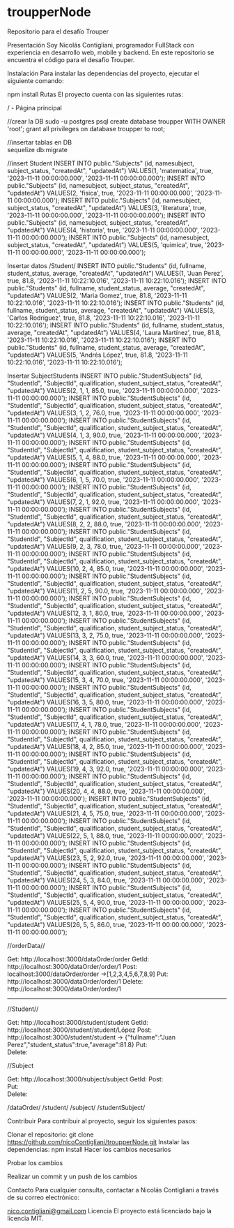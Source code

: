 # troupperNode
Repositorio para el desafío Trouper

Presentación
Soy Nicolás Contigliani, programador FullStack con experiencia en desarrollo web, mobile y backend. En este repositorio se encuentra el código para el desafío Trouper.

Instalación
Para instalar las dependencias del proyecto, ejecutar el siguiente comando:

npm install
Rutas
El proyecto cuenta con las siguientes rutas:

/ - Página principal


//crear la DB
sudo -u postgres psql
create database troupper WITH OWNER 'root';
grant all privileges on database troupper to root;



//insertar tablas en DB  
sequelize db:migrate


//insert Student 
INSERT INTO public."Subjects" (id, namesubject, subject_status, "createdAt", "updatedAt") VALUES(1, 'matematica', true, '2023-11-11 00:00:00.000', '2023-11-11 00:00:00.000');
INSERT INTO public."Subjects" (id, namesubject, subject_status, "createdAt", "updatedAt") VALUES(2, 'fisica', true, '2023-11-11 00:00:00.000', '2023-11-11 00:00:00.000');
INSERT INTO public."Subjects" (id, namesubject, subject_status, "createdAt", "updatedAt") VALUES(3, 'literatura', true, '2023-11-11 00:00:00.000', '2023-11-11 00:00:00.000');
INSERT INTO public."Subjects" (id, namesubject, subject_status, "createdAt", "updatedAt") VALUES(4, 'historia', true, '2023-11-11 00:00:00.000', '2023-11-11 00:00:00.000');
INSERT INTO public."Subjects" (id, namesubject, subject_status, "createdAt", "updatedAt") VALUES(5, 'quimica', true, '2023-11-11 00:00:00.000', '2023-11-11 00:00:00.000');


Insertar datos /Student/
INSERT INTO public."Students" (id, fullname, student_status, average, "createdAt", "updatedAt") VALUES(1, 'Juan Perez', true, 81.8, '2023-11-11 10:22:10.016', '2023-11-11 10:22:10.016');
INSERT INTO public."Students" (id, fullname, student_status, average, "createdAt", "updatedAt") VALUES(2, 'Maria Gomez', true, 81.8, '2023-11-11 10:22:10.016', '2023-11-11 10:22:10.016');
INSERT INTO public."Students" (id, fullname, student_status, average, "createdAt", "updatedAt") VALUES(3, 'Carlos Rodríguez', true, 81.8, '2023-11-11 10:22:10.016', '2023-11-11 10:22:10.016');
INSERT INTO public."Students" (id, fullname, student_status, average, "createdAt", "updatedAt") VALUES(4, 'Laura Martínez', true, 81.8, '2023-11-11 10:22:10.016', '2023-11-11 10:22:10.016');
INSERT INTO public."Students" (id, fullname, student_status, average, "createdAt", "updatedAt") VALUES(5, 'Andrés López', true, 81.8, '2023-11-11 10:22:10.016', '2023-11-11 10:22:10.016');


Insertar SubjectStudents
INSERT INTO public."StudentSubjects" (id, "StudentId", "SubjectId", qualification, student_subject_status, "createdAt", "updatedAt") VALUES(2, 1, 1, 85.0, true, '2023-11-11 00:00:00.000', '2023-11-11 00:00:00.000');
INSERT INTO public."StudentSubjects" (id, "StudentId", "SubjectId", qualification, student_subject_status, "createdAt", "updatedAt") VALUES(3, 1, 2, 76.0, true, '2023-11-11 00:00:00.000', '2023-11-11 00:00:00.000');
INSERT INTO public."StudentSubjects" (id, "StudentId", "SubjectId", qualification, student_subject_status, "createdAt", "updatedAt") VALUES(4, 1, 3, 90.0, true, '2023-11-11 00:00:00.000', '2023-11-11 00:00:00.000');
INSERT INTO public."StudentSubjects" (id, "StudentId", "SubjectId", qualification, student_subject_status, "createdAt", "updatedAt") VALUES(5, 1, 4, 88.0, true, '2023-11-11 00:00:00.000', '2023-11-11 00:00:00.000');
INSERT INTO public."StudentSubjects" (id, "StudentId", "SubjectId", qualification, student_subject_status, "createdAt", "updatedAt") VALUES(6, 1, 5, 70.0, true, '2023-11-11 00:00:00.000', '2023-11-11 00:00:00.000');
INSERT INTO public."StudentSubjects" (id, "StudentId", "SubjectId", qualification, student_subject_status, "createdAt", "updatedAt") VALUES(7, 2, 1, 92.0, true, '2023-11-11 00:00:00.000', '2023-11-11 00:00:00.000');
INSERT INTO public."StudentSubjects" (id, "StudentId", "SubjectId", qualification, student_subject_status, "createdAt", "updatedAt") VALUES(8, 2, 2, 88.0, true, '2023-11-11 00:00:00.000', '2023-11-11 00:00:00.000');
INSERT INTO public."StudentSubjects" (id, "StudentId", "SubjectId", qualification, student_subject_status, "createdAt", "updatedAt") VALUES(9, 2, 3, 78.0, true, '2023-11-11 00:00:00.000', '2023-11-11 00:00:00.000');
INSERT INTO public."StudentSubjects" (id, "StudentId", "SubjectId", qualification, student_subject_status, "createdAt", "updatedAt") VALUES(10, 2, 4, 85.0, true, '2023-11-11 00:00:00.000', '2023-11-11 00:00:00.000');
INSERT INTO public."StudentSubjects" (id, "StudentId", "SubjectId", qualification, student_subject_status, "createdAt", "updatedAt") VALUES(11, 2, 5, 90.0, true, '2023-11-11 00:00:00.000', '2023-11-11 00:00:00.000');
INSERT INTO public."StudentSubjects" (id, "StudentId", "SubjectId", qualification, student_subject_status, "createdAt", "updatedAt") VALUES(12, 3, 1, 80.0, true, '2023-11-11 00:00:00.000', '2023-11-11 00:00:00.000');
INSERT INTO public."StudentSubjects" (id, "StudentId", "SubjectId", qualification, student_subject_status, "createdAt", "updatedAt") VALUES(13, 3, 2, 75.0, true, '2023-11-11 00:00:00.000', '2023-11-11 00:00:00.000');
INSERT INTO public."StudentSubjects" (id, "StudentId", "SubjectId", qualification, student_subject_status, "createdAt", "updatedAt") VALUES(14, 3, 3, 60.0, true, '2023-11-11 00:00:00.000', '2023-11-11 00:00:00.000');
INSERT INTO public."StudentSubjects" (id, "StudentId", "SubjectId", qualification, student_subject_status, "createdAt", "updatedAt") VALUES(15, 3, 4, 70.0, true, '2023-11-11 00:00:00.000', '2023-11-11 00:00:00.000');
INSERT INTO public."StudentSubjects" (id, "StudentId", "SubjectId", qualification, student_subject_status, "createdAt", "updatedAt") VALUES(16, 3, 5, 80.0, true, '2023-11-11 00:00:00.000', '2023-11-11 00:00:00.000');
INSERT INTO public."StudentSubjects" (id, "StudentId", "SubjectId", qualification, student_subject_status, "createdAt", "updatedAt") VALUES(17, 4, 1, 78.0, true, '2023-11-11 00:00:00.000', '2023-11-11 00:00:00.000');
INSERT INTO public."StudentSubjects" (id, "StudentId", "SubjectId", qualification, student_subject_status, "createdAt", "updatedAt") VALUES(18, 4, 2, 85.0, true, '2023-11-11 00:00:00.000', '2023-11-11 00:00:00.000');
INSERT INTO public."StudentSubjects" (id, "StudentId", "SubjectId", qualification, student_subject_status, "createdAt", "updatedAt") VALUES(19, 4, 3, 92.0, true, '2023-11-11 00:00:00.000', '2023-11-11 00:00:00.000');
INSERT INTO public."StudentSubjects" (id, "StudentId", "SubjectId", qualification, student_subject_status, "createdAt", "updatedAt") VALUES(20, 4, 4, 88.0, true, '2023-11-11 00:00:00.000', '2023-11-11 00:00:00.000');
INSERT INTO public."StudentSubjects" (id, "StudentId", "SubjectId", qualification, student_subject_status, "createdAt", "updatedAt") VALUES(21, 4, 5, 75.0, true, '2023-11-11 00:00:00.000', '2023-11-11 00:00:00.000');
INSERT INTO public."StudentSubjects" (id, "StudentId", "SubjectId", qualification, student_subject_status, "createdAt", "updatedAt") VALUES(22, 5, 1, 88.0, true, '2023-11-11 00:00:00.000', '2023-11-11 00:00:00.000');
INSERT INTO public."StudentSubjects" (id, "StudentId", "SubjectId", qualification, student_subject_status, "createdAt", "updatedAt") VALUES(23, 5, 2, 92.0, true, '2023-11-11 00:00:00.000', '2023-11-11 00:00:00.000');
INSERT INTO public."StudentSubjects" (id, "StudentId", "SubjectId", qualification, student_subject_status, "createdAt", "updatedAt") VALUES(24, 5, 3, 84.0, true, '2023-11-11 00:00:00.000', '2023-11-11 00:00:00.000');
INSERT INTO public."StudentSubjects" (id, "StudentId", "SubjectId", qualification, student_subject_status, "createdAt", "updatedAt") VALUES(25, 5, 4, 90.0, true, '2023-11-11 00:00:00.000', '2023-11-11 00:00:00.000');
INSERT INTO public."StudentSubjects" (id, "StudentId", "SubjectId", qualification, student_subject_status, "createdAt", "updatedAt") VALUES(26, 5, 5, 86.0, true, '2023-11-11 00:00:00.000', '2023-11-11 00:00:00.000');





//orderData//

Get:     http://localhost:3000/dataOrder/order
GetId:   http://localhost:3000/dataOrder/order/1
Post:    localhost:3000/dataOrder/order             ->[1,2,3,4,5,6,7,8,9]
Put:     http://localhost:3000/dataOrder/order/1
Delete:  http://localhost:3000/dataOrder/order/1


---------------

//Student//

Get:   http://localhost:3000/student/student
GetId: http://localhost:3000/student/student/López
Post:  http://localhost:3000/student/student     -> {"fullname":"Juan Perez","student_status":true,"average":81.8}
Put:   
Delete:



//Subject

Get:   http://localhost:3000/subject/subject
GetId: 
Post:  
Put:   
Delete:





/dataOrder/
/student/
/subject/
/studentSubject/



Contribuir
Para contribuir al proyecto, seguir los siguientes pasos:

Clonar el repositorio:
git clone https://github.com/nicoContigliani/troupperNode.git
Instalar las dependencias:
npm install
Hacer los cambios necesarios

Probar los cambios

Realizar un commit y un push de los cambios

Contacto
Para cualquier consulta, contactar a Nicolás Contigliani a través de su correo electrónico:

nico.contigliani@gmail.com
Licencia
El proyecto está licenciado bajo la licencia MIT.